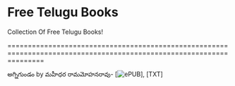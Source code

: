 Free Telugu Books
================

Collection Of Free Telugu Books!

=====================================================================================================================

అగ్నిగుండం by మహీధర రామమోహనరావు- [![ePUB](https://github.com/ChillarAnand/Free-Telugu-Books/raw/master/books/Agni-Gundam-by-Rama-Mohana-Rao-Mahidhara/%E0%B0%85%E0%B0%97%E0%B1%8D%E0%B0%A8%E0%B0%BF%E0%B0%97%E0%B1%81%E0%B0%82%E0%B0%A1%E0%B0%82%20by%20%E0%B0%AE%E0%B0%B9%E0%B1%80%E0%B0%A7%E0%B0%B0%20%E0%B0%B0%E0%B0%BE%E0%B0%AE%E0%B0%AE%E0%B1%8B%E0%B0%B9%E0%B0%A8%E0%B0%B0%E0%B0%BE%E0%B0%B5%E0%B1%81)], [TXT]


